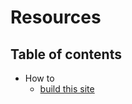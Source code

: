 # Resources

## Table of contents
<!-- no toc -->
- How to
    - [build this site](./howto/build-site-doc.md)
